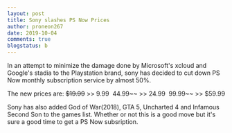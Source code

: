 ```yaml
---
layout: post
title: Sony slashes PS Now Prices
author: proneon267
date: 2019-10-04
comments: true
blogstatus: b
---
```

In an attempt to minimize the damage done by Microsoft's xcloud and Google's stadia to the Playstation brand, sony has 
decided to cut down PS Now monthly subscription service by almost 50%. 

The new prices are:
~~$19.99~~ >> $9.99
~~$44.99~~ >> $24.99
~~$99.99~~ >> $59.99

Sony has also added God of War(2018), GTA 5, Uncharted 4 and Infamous Second Son to the games list. Whether or not this is a 
good move but it's sure a good time to get a PS Now subsription. 

